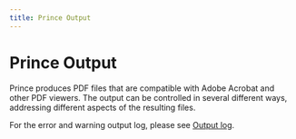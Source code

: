 ```yaml
---
title: Prince Output
---
```


Prince Output
=============

Prince produces PDF files that are compatible with Adobe Acrobat and other PDF viewers. The output can be controlled in several different ways, addressing different aspects of the resulting files.

For the error and warning output log, please see [Output log](doc-latest/troubleshooting.html#output-log).

